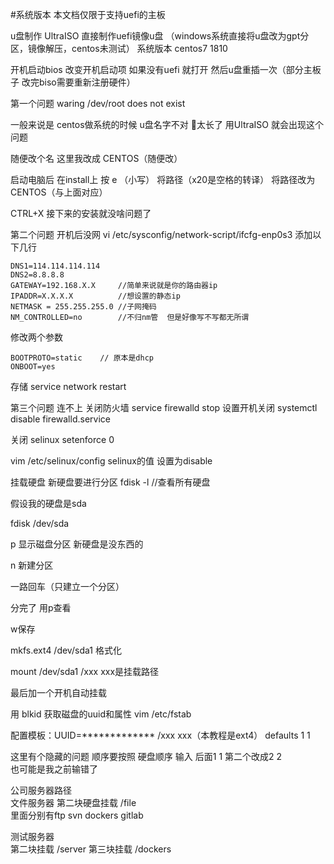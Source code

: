 #系统版本
本文档仅限于支持uefi的主板 

u盘制作
UltraISO 直接制作uefi镜像u盘
（windows系统直接将u盘改为gpt分区，镜像解压，centos未测试）
系统版本 centos7 1810

开机启动bios 改变开机启动项 如果没有uefi 就打开 然后u盘重插一次（部分主板子 改完biso需要重新注册硬件）

第一个问题 
waring /dev/root does not exist

一般来说是 centos做系统的时候 u盘名字不对 太长了 用UltraISO 就会出现这个问题

随便改个名 这里我改成 CENTOS（随便改）

启动电脑后 在install上 按 e  （小写） 将路径（x20是空格的转译） 将路径改为 CENTOS（与上面对应）

CTRL+X 接下来的安装就没啥问题了

第二个问题
开机后没网
vi /etc/sysconfig/network-script/ifcfg-enp0s3
添加以下几行
```
DNS1=114.114.114.114
DNS2=8.8.8.8
GATEWAY=192.168.X.X     //简单来说就是你的路由器ip
IPADDR=X.X.X.X          //想设置的静态ip
NETMASK = 255.255.255.0 //子网掩码
NM_CONTROLLED=no        //不归nm管  但是好像写不写都无所谓
```
修改两个参数
```
BOOTPROTO=static    // 原本是dhcp
ONBOOT=yes
```
存储
service network restart


第三个问题
连不上
关闭防火墙
service firewalld stop
设置开机关闭
systemctl disable firewalld.service


关闭 selinux
setenforce 0

vim /etc/selinux/config  selinux的值 设置为disable


挂载硬盘
新硬盘要进行分区
fdisk -l  //查看所有硬盘

假设我的硬盘是sda

fdisk /dev/sda

p 显示磁盘分区 新硬盘是没东西的

n 新建分区

一路回车（只建立一个分区）

分完了 用p查看

w保存

mkfs.ext4 /dev/sda1 格式化

mount /dev/sda1 /xxx   xxx是挂载路径

最后加一个开机自动挂载

用 blkid  获取磁盘的uuid和属性
vim /etc/fstab



配置模板：UUID=*************  /xxx  xxx（本教程是ext4）  defaults  1  1

这里有个隐藏的问题   顺序要按照 硬盘顺序 输入 后面1 1 第二个改成2 2   
也可能是我之前输错了

公司服务器路径  
文件服务器 第二块硬盘挂载  /file  
里面分别有ftp svn dockers gitlab

测试服务器  
第二块挂载 /server
第三块挂载 /dockers